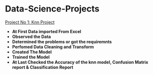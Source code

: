 # Data-Science-Projects
  <a href="https://github.com/MAHABUBUR-RAHMAN-1998/Data-Analysis-Projects/blob/main/README.md"> Project No 1: Knn Project </a>

- **At First Data imported From Excel**
- **Observed the Data**
- **Determined the problems or got the requiremnts**
- **Perfomed Data Cleaning and Transform**
- **Created The Model**
- **Trained the Model**
- **At Last Checked the Accuracy of the knn model, Confusion Matrix report & Classification Report**
